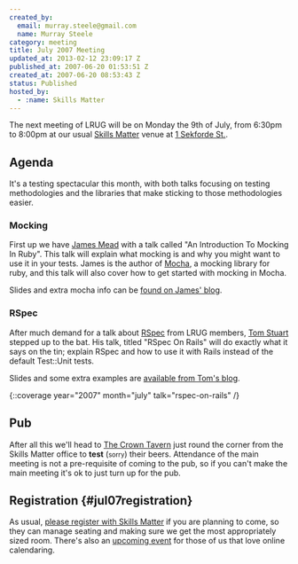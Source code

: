 ```yaml
---
created_by:
  email: murray.steele@gmail.com
  name: Murray Steele
category: meeting
title: July 2007 Meeting
updated_at: 2013-02-12 23:09:17 Z
published_at: 2007-06-20 01:53:51 Z
created_at: 2007-06-20 08:53:43 Z
status: Published
hosted_by:
  - :name: Skills Matter
---
```


The next meeting of LRUG will be on Monday the 9th of July, from 6:30pm to 8:00pm at our usual [Skills Matter](http://www.skillsmatter.com/) venue at [1 Sekforde St.](http://maps.google.co.uk/maps?f=q&hl=en&q=EC1R+0BE&layer=&ie=UTF8&z=16&om=1&iwloc=addr).

## Agenda

It's a testing spectacular this month, with both talks focusing on testing methodologies and the libraries that make sticking to those methodologies easier.

### Mocking

First up we have [James Mead](http://www.floehopper.org/) with a talk called "An Introduction To Mocking In Ruby".  This talk will explain what mocking is and why you might want to use it in your tests.  James is the author of [Mocha](http://mocha.rubyforge.org/), a mocking library for ruby, and this talk will also cover how to get started with mocking in Mocha.

Slides and extra mocha info can be [found on James' blog](http://www.floehopper.org/articles/2007/07/22/an-introduction-to-mock-objects-in-ruby).

### RSpec

After much demand for a talk about [RSpec](http://rspec.rubyforge.org/) from LRUG members, [Tom Stuart](http://obsess.com/) stepped up to the bat.  His talk, titled "RSpec On Rails" will do exactly what it says on the tin; explain RSpec and how to use it with Rails instead of the default Test::Unit tests.

Slides and some extra examples are [available from Tom's blog](http://blog.experthuman.com/2007/7/10/lrug-rspec-on-rails-talk).

{::coverage year="2007" month="july" talk="rspec-on-rails" /}

## Pub

After all this we'll head to [The Crown Tavern](http://fancyapint.com/pubs/pub199.html) just round the corner from the Skills Matter office to __test__ (<small>sorry</small>) their beers.  Attendance of the main meeting is not a pre-requisite of coming to the pub, so if you can't make the main meeting it's ok to just turn up for the pub.

## Registration {#jul07registration}

As usual, [please register with Skills Matter](http://skillsmatter.com/menu/695) if you are planning to come, so they can manage seating and making sure we get the most appropriately sized room.  There's also an [upcoming event](http://upcoming.yahoo.com/event/208191/) for those of us that love online calendaring.

